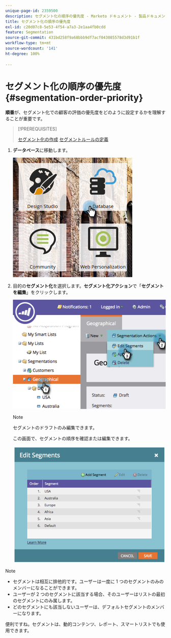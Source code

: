 ```yaml
---
unique-page-id: 2359500
description: セグメント化の順序の優先度 - Marketo ドキュメント - 製品ドキュメント
title: セグメント化の順序の優先度
exl-id: c20d07c8-5e53-4f54-a7a3-2e1aa4fb0cdd
feature: Segmentation
source-git-commit: 431bd258f9a68bbb9df7acf043085578d3d91b1f
workflow-type: tm+mt
source-wordcount: '141'
ht-degree: 100%

---
```


# セグメント化の順序の優先度 {#segmentation-order-priority}

**順番**&#x200B;が、セグメント化での顧客の評価の優先度をどのように設定するかを理解することが重要です。

>[!PREREQUISITES]
>
>[セグメント化の作成](/help/marketo/product-docs/personalization/segmentation-and-snippets/segmentation/create-a-segmentation.md)
>[セグメントルールの定義](/help/marketo/product-docs/personalization/segmentation-and-snippets/segmentation/define-segment-rules.md)

1. **データベース**&#x200B;に移動します。

   ![](assets/image2017-3-29-8-3a9-3a33.png)

1. 目的の&#x200B;**セグメント化**&#x200B;を選択します。**セグメント化アクション**&#x200B;で「**セグメントを編集**」をクリックします。

   ![](assets/image2014-9-16-10-3a11-3a55.png)

   >[!NOTE]
   >
   >セグメントのドラフトのみ編集できます。

   この画面で、セグメントの順序を確認または編集できます。

   ![](assets/image2014-9-16-10-3a12-3a3.png)

>[!NOTE]
>
>* セグメントは相互に排他的です。ユーザーは一度に 1 つのセグメントのみのメンバーになることができます。
>* ユーザーが 2 つのセグメントに該当する場合、そのユーザーはリストの最初のセグメントにのみ属します。
>* どのセグメントにも該当しないユーザーは、デフォルトセグメントのメンバーになります。

便利ですね。セグメントは、動的コンテンツ、レポート、スマートリストでも使用できます。
